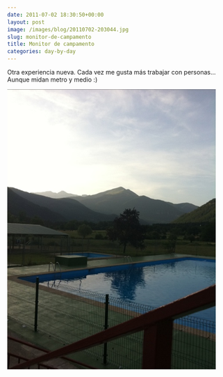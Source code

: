 ```yaml
---
date: 2011-07-02 18:30:50+00:00
layout: post
image: /images/blog/20110702-203044.jpg
slug: monitor-de-campamento
title: Monitor de campamento
categories: day-by-day
---
```


Otra experiencia nueva. Cada vez me gusta más trabajar con personas... Aunque midan metro y medio :)

[![20110702-203044.jpg](/images/blog/20110702-203044.jpg)](/images/blog/20110702-203044.jpg)

